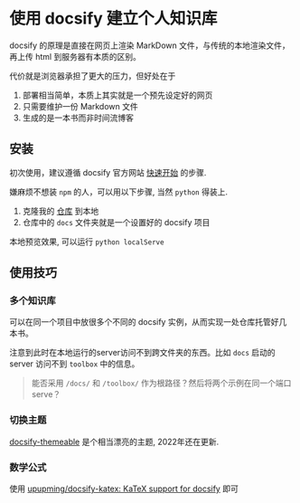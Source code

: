 # 使用 docsify 建立个人知识库


docsify 的原理是直接在网页上渲染 MarkDown 文件，与传统的本地渲染文件，再上传 html 到服务器有本质的区别。

代价就是浏览器承担了更大的压力，但好处在于
1. 部署相当简单，本质上其实就是一个预先设定好的网页
2. 只需要维护一份 Markdown 文件 
3. 生成的是一本书而非时间流博客

## 安装

初次使用，建议遵循 docsify 官方网站 [快速开始](https://docsify.js.org/#/zh-cn/quickstart) 的步骤.

嫌麻烦不想装 `npm` 的人，可以用以下步骤, 当然 `python` 得装上.

1. 克隆我的 [仓库](https://github.com/MrGodfrey/MrGodfrey.github.io) 到本地
2. 仓库中的 `docs` 文件夹就是一个设置好的 docsify 项目

本地预览效果, 可以运行 `python localServe` 

## 使用技巧

### 多个知识库

可以在同一个项目中放很多个不同的 docsify 实例，从而实现一处仓库托管好几本书。

注意到此时在本地运行的server访问不到跨文件夹的东西。比如 `docs` 启动的 server 访问不到 `toolbox` 中的信息。

> 能否采用 `/docs/` 和 `/toolbox/` 作为根路径？然后将两个示例在同一个端口 serve？

### 切换主题

[docsify-themeable](https://jhildenbiddle.github.io/docsify-themeable/#/quick-start) 是个相当漂亮的主题, 2022年还在更新.


### 数学公式

使用 [upupming/docsify-katex: KaTeX support for docsify](https://github.com/upupming/docsify-katex) 即可
